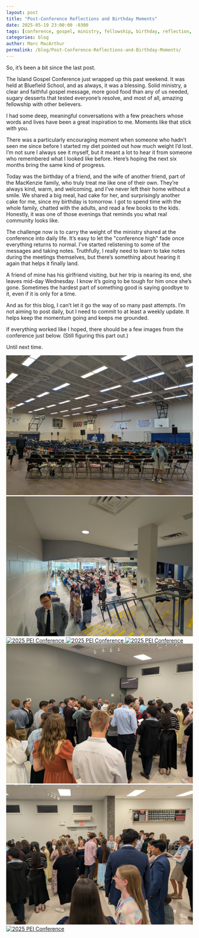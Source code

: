 ```yaml
---
layout: post
title: "Post-Conference Reflections and Birthday Moments"
date: 2025-05-19 23:00:00 -0300
tags: [conference, gospel, ministry, fellowship, birthday, reflection, weight-loss, friends]
categories: blog
author: Marc MacArthur
permalink: /blog/Post-Conference-Reflections-and-Birthday-Moments/
---
```


So, it’s been a bit since the last post.

The Island Gospel Conference just wrapped up this past weekend. It was held at Bluefield School, and as always, it was a blessing. Solid ministry, a clear and faithful gospel message, more good food than any of us needed, sugary desserts that tested everyone’s resolve, and most of all, amazing fellowship with other believers. 

I had some deep, meaningful conversations with a few preachers whose words and lives have been a great inspiration to me. Moments like that stick with you.

There was a particularly encouraging moment when someone who hadn’t seen me since before I started my diet pointed out how much weight I’d lost. I’m not sure I always see it myself, but it meant a lot to hear it from someone who remembered what I looked like before. Here’s hoping the next six months bring the same kind of progress.

Today was the birthday of a friend, and the wife of another friend, part of the MacKenzie family, who truly treat me like one of their own. They’re always kind, warm, and welcoming, and I’ve never left their home without a smile. We shared a big meal, had cake for her, and surprisingly another cake for me, since my birthday is tomorrow. I got to spend time with the whole family, chatted with the adults, and read a few books to the kids. Honestly, it was one of those evenings that reminds you what real community looks like.

The challenge now is to carry the weight of the ministry shared at the conference into daily life. It’s easy to let the "conference high" fade once everything returns to normal. I’ve started relistening to some of the messages and taking notes. Truthfully, I really need to learn to take notes during the meetings themselves, but there’s something about hearing it again that helps it finally land.

A friend of mine has his girlfriend visiting, but her trip is nearing its end, she leaves mid-day Wednesday. I know it’s going to be tough for him once she’s gone. Sometimes the hardest part of something good is saying goodbye to it, even if it is only for a time.

And as for this blog, I can’t let it go the way of so many past attempts. I’m not aiming to post daily, but I need to commit to at least a weekly update. It helps keep the momentum going and keeps me grounded.

If everything worked like I hoped, there should be a few images from the conference just below. (Still figuring this part out.)

Until next time.


<div class="gallery">
  <a href="/assets/images/2025-05-19/PXL_20250517_161032377.jpg" target="_blank">
    <img src="/assets/images/2025-05-19/PXL_20250517_161032377.jpg" alt="2025 PEI Conference">
  </a>
  <a href="/assets/images/2025-05-19/PXL_20250517_162737697.jpg" target="_blank">
    <img src="/assets/images/2025-05-19/PXL_20250517_162737697.jpg" alt="2025 PEI Conference">
  </a>
  <a href="/assets/images/2025-05-19/PXL_20250517_202247783.MP.jpg" target="_blank">
    <img src="/assets/images/2025-05-19/PXL_20250517_202247783.MP.jpg" alt="2025 PEI Conference">
  </a>
    <a href="/assets/images/2025-05-19/PXL_20250518_184757887.jpg" target="_blank">
    <img src="/assets/images/2025-05-19/PXL_20250518_184757887.jpg" alt="2025 PEI Conference">
  </a>
  <a href="/assets/images/2025-05-19/PXL_20250518_184759911.jpg" target="_blank">
    <img src="/assets/images/2025-05-19/PXL_20250518_184759911.jpg" alt="2025 PEI Conference">
  </a>
  <a href="/assets/images/2025-05-19/PXL_20250519_002509366.jpg" target="_blank">
    <img src="/assets/images/2025-05-19/PXL_20250519_002509366.jpg" alt="2025 PEI Conference">
  </a>
    <a href="/assets/images/2025-05-19/PXL_20250519_002510994.jpg" target="_blank">
    <img src="/assets/images/2025-05-19/PXL_20250519_002510994.jpg" alt="2025 PEI Conference">
  </a>
  <a href="/assets/images/2025-05-19/PXL_20250519_002512146.jpg" target="_blank">
    <img src="{{ '/assets/images/2025-05-19/PXL_20250517_161032377.jpg' | relative_url }}" alt="2025 PEI Conference">
  </a>
</div>
